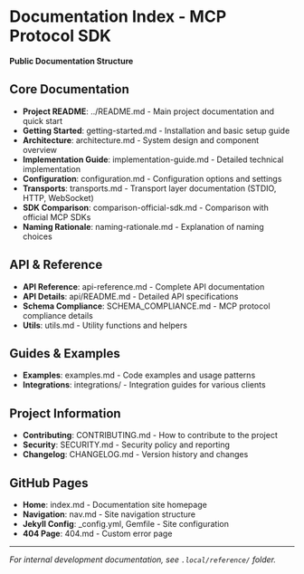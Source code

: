 # Documentation Index - MCP Protocol SDK

**Public Documentation Structure**

## Core Documentation
- **Project README**: ../README.md - Main project documentation and quick start
- **Getting Started**: getting-started.md - Installation and basic setup guide
- **Architecture**: architecture.md - System design and component overview
- **Implementation Guide**: implementation-guide.md - Detailed technical implementation
- **Configuration**: configuration.md - Configuration options and settings
- **Transports**: transports.md - Transport layer documentation (STDIO, HTTP, WebSocket)
- **SDK Comparison**: comparison-official-sdk.md - Comparison with official MCP SDKs
- **Naming Rationale**: naming-rationale.md - Explanation of naming choices

## API & Reference
- **API Reference**: api-reference.md - Complete API documentation
- **API Details**: api/README.md - Detailed API specifications
- **Schema Compliance**: SCHEMA_COMPLIANCE.md - MCP protocol compliance details
- **Utils**: utils.md - Utility functions and helpers

## Guides & Examples
- **Examples**: examples.md - Code examples and usage patterns
- **Integrations**: integrations/ - Integration guides for various clients

## Project Information
- **Contributing**: CONTRIBUTING.md - How to contribute to the project
- **Security**: SECURITY.md - Security policy and reporting
- **Changelog**: CHANGELOG.md - Version history and changes

## GitHub Pages
- **Home**: index.md - Documentation site homepage
- **Navigation**: nav.md - Site navigation structure
- **Jekyll Config**: _config.yml, Gemfile - Site configuration
- **404 Page**: 404.md - Custom error page

---

*For internal development documentation, see `.local/reference/` folder.*
